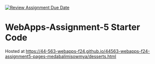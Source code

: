 [![Review Assignment Due Date](https://classroom.github.com/assets/deadline-readme-button-22041afd0340ce965d47ae6ef1cefeee28c7c493a6346c4f15d667ab976d596c.svg)](https://classroom.github.com/a/n6Rbr9Og)
# WebApps-Assignment-5 Starter Code
Hosted at https://44-563-webapps-f24.github.io/44563-webapps-f24-assignment5-pages-medabalimisowmya/desserts.html
